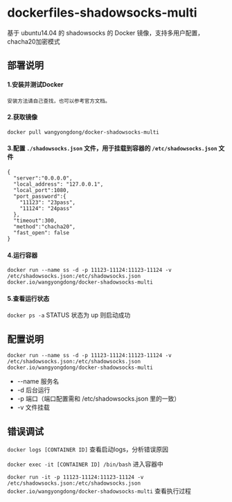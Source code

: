 # dockerfiles-shadowsocks-multi

基于 ubuntu14.04 的 shadowsocks 的 Docker 镜像，支持多用户配置，chacha20加密模式

## 部署说明

#### 1.安装并测试Docker
    安装方法请自己查找，也可以参考官方文档。

#### 2.获取镜像

`docker pull wangyongdong/docker-shadowsocks-multi`

#### 3.配置 `./shadowsocks.json` 文件，用于挂载到容器的 `/etc/shadowsocks.json` 文件
  ```
  {
    "server":"0.0.0.0",
    "local_address": "127.0.0.1",
    "local_port":1080,
    "port_password":{
      "11123": "23pass",
      "11124": "24pass"
    },
    "timeout":300,
    "method":"chacha20",
    "fast_open": false
  }
  
  ```
#### 4.运行容器

`docker run --name ss -d -p 11123-11124:11123-11124 -v /etc/shadowsocks.json:/etc/shadowsocks.json docker.io/wangyongdong/docker-shadowsocks-multi`


#### 5.查看运行状态

`docker ps -a` STATUS 状态为 up 则启动成功

## 配置说明

`docker run --name ss -d -p 11123-11124:11123-11124 -v /etc/shadowsocks.json:/etc/shadowsocks.json docker.io/wangyongdong/docker-shadowsocks-multi`

 - --name 服务名
 - -d 后台运行
 - -p 端口（端口配置需和 /etc/shadowsocks.json 里的一致） 
 - -v 文件挂载

## 错误调试

`docker logs [CONTAINER ID]` 查看启动logs，分析错误原因

`docker exec -it [CONTAINER ID] /bin/bash` 进入容器中

`docker run -it -p 11123-11124:11123-11124 -v /etc/shadowsocks.json:/etc/shadowsocks.json docker.io/wangyongdong/docker-shadowsocks-multi` 查看执行过程